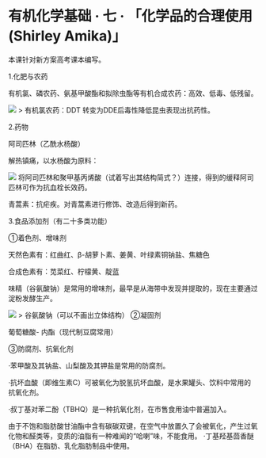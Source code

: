 # 有机化学基础 · 七 · 「化学品的合理使用(Shirley Amika)」
本课针对新方案高考课本编写。

1.化肥与农药

有机氯、磷农药、氨基甲酸酯和拟除虫酯等有机合成农药：高效、低毒、低残留。

<img src="https://pic2.zhimg.com/80/v2-acb4542e44b7d7cad2176386a0746539_720w.webp" />
> 有机氯农药：DDT 转变为DDE后毒性降低昆虫表现出抗药性。

2.药物

阿司匹林（乙酰水杨酸）

解热镇痛，以水杨酸为原料：

<img src="https://pic3.zhimg.com/80/v2-9559d62113e565286b9137e5064f366a_720w.webp" />
将阿司匹林和聚甲基丙烯酸（试着写出其结构简式？）连接，得到的缓释阿司匹林可作为抗血栓长效药。

青蒿素：抗疟疾。对青蒿素进行修饰、改造后得到新药。

3.食品添加剂（有二十多类功能）

①着色剂、增味剂

天然色素有：红曲红、β-胡萝卜素、姜黄、叶绿素铜钠盐、焦糖色

合成色素有：苋菜红、柠檬黄、靛蓝

味精（谷氨酸钠）是常用的增味剂，最早是从海带中发现并提取的，现在主要通过淀粉发酵生产。

<img src="https://pic3.zhimg.com/80/v2-c029e03e626992e6aee03e9b2a6e8b2e_720w.webp" />
> 谷氨酸钠（可以不画出立体结构）
②凝固剂

葡萄糖酸- 
 内酯（现代制豆腐常用）

③防腐剂、抗氧化剂

·苯甲酸及其钠盐、山梨酸及其钾盐是常用的防腐剂。

·抗坏血酸（即维生素C）可被氧化为脱氢抗坏血酸，是水果罐头、饮料中常用的抗氧化剂。

·叔丁基对苯二酚（TBHQ）是一种抗氧化剂，在市售食用油中普遍加入。

由于不饱和脂肪酸甘油酯中含有碳碳双键，在空气中放置久了会被氧化，产生过氧化物和醛类等，变质的油脂有一种难闻的“哈喇”味，不能食用。
·丁基羟基茴香醚（BHA）在脂肪、乳化脂肪制品中使用。